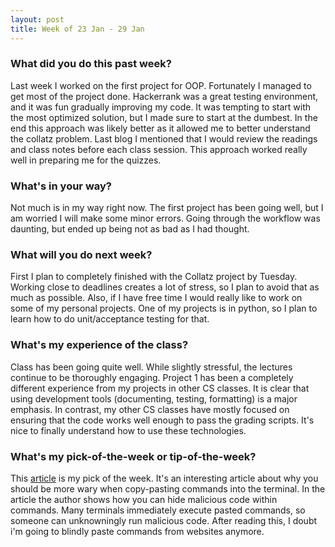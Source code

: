 ```yaml
---
layout: post
title: Week of 23 Jan - 29 Jan
---
```


### What did you do this past week?
Last week I worked on the first project for OOP. Fortunately I managed to get most of the project done. Hackerrank was a great testing environment, and it was fun gradually improving my code. It was tempting to start with the most optimized solution, but I made sure to start at the dumbest. In the end this approach was likely better as it allowed me to better understand the collatz problem. Last blog I mentioned that I would review the readings and class notes before each class session. This approach worked really well in preparing me for the quizzes. 

### What's in your way?
Not much is in my way right now. The first project has been going well, but I am worried I will make some minor errors. Going through the workflow was daunting, but ended up being not as bad as I had thought. 

### What will you do next week?
First I plan to completely finished with the Collatz project by Tuesday. Working close to deadlines creates a lot of stress, so I plan to avoid that as much as possible. Also, if I have free time I would really like to work on some of my personal projects. One of my projects is in python, so I plan to learn how to do unit/acceptance testing for that. 

### What's my experience of the class?
Class has been going quite well. While slightly stressful, the lectures continue to be thoroughly engaging. Project 1 has been a completely different experience from my projects in other CS classes. It is clear that using development tools (documenting, testing, formatting) is a major emphasis. In contrast, my other CS classes have mostly focused on ensuring that the code works well enough to pass the grading scripts. It's nice to finally understand how to use these technologies.

### What's my pick-of-the-week or tip-of-the-week?
This [article](https://lifepluslinux.blogspot.com/2017/01/look-before-you-paste-from-website-to.html) is my pick of the week. It's an interesting article about why you should be more wary when copy-pasting commands into the terminal. In the article the author shows how you can hide malicious code within commands. Many terminals immediately execute pasted commands, so someone can unknowningly run malicious code. After reading this, I doubt i'm going to blindly paste commands from websites anymore. 

